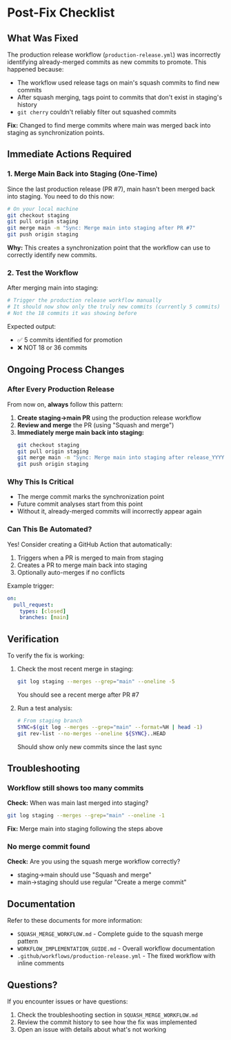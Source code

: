 # Post-Fix Checklist

## What Was Fixed

The production release workflow (`production-release.yml`) was incorrectly identifying already-merged commits as new commits to promote. This happened because:

- The workflow used release tags on main's squash commits to find new commits
- After squash merging, tags point to commits that don't exist in staging's history
- `git cherry` couldn't reliably filter out squashed commits

**Fix:** Changed to find merge commits where main was merged back into staging as synchronization points.

## Immediate Actions Required

### 1. Merge Main Back into Staging (One-Time)

Since the last production release (PR #7), main hasn't been merged back into staging. You need to do this now:

```bash
# On your local machine
git checkout staging
git pull origin staging
git merge main -m "Sync: Merge main into staging after PR #7"
git push origin staging
```

**Why:** This creates a synchronization point that the workflow can use to correctly identify new commits.

### 2. Test the Workflow

After merging main into staging:

```bash
# Trigger the production release workflow manually
# It should now show only the truly new commits (currently 5 commits)
# Not the 18 commits it was showing before
```

Expected output:
- ✅ 5 commits identified for promotion
- ❌ NOT 18 or 36 commits

## Ongoing Process Changes

### After Every Production Release

From now on, **always** follow this pattern:

1. **Create staging→main PR** using the production release workflow
2. **Review and merge** the PR (using "Squash and merge")
3. **Immediately merge main back into staging:**
   ```bash
   git checkout staging
   git pull origin staging
   git merge main -m "Sync: Merge main into staging after release_YYYY-MM-DD"
   git push origin staging
   ```

### Why This Is Critical

- The merge commit marks the synchronization point
- Future commit analyses start from this point
- Without it, already-merged commits will incorrectly appear again

### Can This Be Automated?

Yes! Consider creating a GitHub Action that automatically:
1. Triggers when a PR is merged to main from staging
2. Creates a PR to merge main back into staging
3. Optionally auto-merges if no conflicts

Example trigger:
```yaml
on:
  pull_request:
    types: [closed]
    branches: [main]
```

## Verification

To verify the fix is working:

1. Check the most recent merge in staging:
   ```bash
   git log staging --merges --grep="main" --oneline -5
   ```
   You should see a recent merge after PR #7

2. Run a test analysis:
   ```bash
   # From staging branch
   SYNC=$(git log --merges --grep="main" --format=%H | head -1)
   git rev-list --no-merges --oneline ${SYNC}..HEAD
   ```
   Should show only new commits since the last sync

## Troubleshooting

### Workflow still shows too many commits

**Check:** When was main last merged into staging?
```bash
git log staging --merges --grep="main" --oneline -1
```

**Fix:** Merge main into staging following the steps above

### No merge commit found

**Check:** Are you using the squash merge workflow correctly?
- staging→main should use "Squash and merge"
- main→staging should use regular "Create a merge commit"

## Documentation

Refer to these documents for more information:

- `SQUASH_MERGE_WORKFLOW.md` - Complete guide to the squash merge pattern
- `WORKFLOW_IMPLEMENTATION_GUIDE.md` - Overall workflow documentation
- `.github/workflows/production-release.yml` - The fixed workflow with inline comments

## Questions?

If you encounter issues or have questions:

1. Check the troubleshooting section in `SQUASH_MERGE_WORKFLOW.md`
2. Review the commit history to see how the fix was implemented
3. Open an issue with details about what's not working
